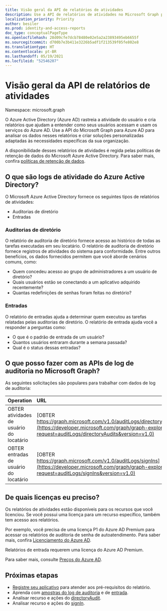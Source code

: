 ```yaml
---
title: Visão geral da API de relatórios de atividades
description: Use a API de relatórios de atividades no Microsoft Graph para acessar os relatórios que o Azure Active Directory cria para ajudar a rastrear a atividade do usuário em um locatário.
localization_priority: Priority
author: besiler
ms.prod: identity-and-access-reports
doc_type: conceptualPageType
ms.openlocfilehash: 28d09cfe7dcb78480e02e5a2a23893495eb6655f
ms.sourcegitcommit: d700b7e3b411e3226b5adf1f213539f05fe802e8
ms.translationtype: HT
ms.contentlocale: pt-BR
ms.lasthandoff: 05/19/2021
ms.locfileid: "52546207"
---
```

# <a name="activity-reports-api-overview"></a>Visão geral da API de relatórios de atividades

Namespace: microsoft.graph

O Azure Active Directory (Azure AD) rastreia a atividade do usuário e cria relatórios que ajudam a entender como seus usuários acessam e usam os serviços do Azure AD. Use a API do Microsoft Graph para Azure AD para analisar os dados nesses relatórios e criar soluções personalizadas adaptadas às necessidades específicas da sua organização.

A disponibilidade desses relatórios de atividades é regida pelas políticas de retenção de dados do Microsoft Azure Active Directory. Para saber mais, confira [políticas de retenção de dados](/azure/active-directory/reports-monitoring/reference-reports-data-retention#how-long-does-azure-ad-store-the-data).

## <a name="what-are-azure-ad-activity-logs"></a>O que são logs de atividade do Azure Active Directory?

O Microsoft Azure Active Directory fornece os seguintes tipos de relatórios de atividades:

- Auditorias de diretório
- Entradas

### <a name="directory-audits"></a>Auditorias de diretório

O relatório de auditoria de diretório fornece acesso ao histórico de todas as tarefas executadas em seu locatário. O relatório de auditoria de diretório fornece registros de atividades do sistema para conformidade. Entre outros benefícios, os dados fornecidos permitem que você aborde cenários comuns, como:

- Quem concedeu acesso ao grupo de administradores a um usuário de diretório?
- Quais usuários estão se conectando a um aplicativo adquirido recentemente?
- Quantas redefinições de senhas foram feitas no diretório?

### <a name="sign-ins"></a>Entradas

O relatório de entradas ajuda a determinar quem executou as tarefas relatadas pelas auditorias de diretório. O relatório de entrada ajuda você a responder a perguntas como:

- O que é o padrão de entrada de um usuário?
- Quantos usuários entraram durante a semana passada?
- Qual é o status dessas entradas?

## <a name="what-can-i-do-with-audit-log-apis-in-microsoft-graph"></a>O que posso fazer com as APIs de log de auditoria no Microsoft Graph?

As seguintes solicitações são populares para trabalhar com dados de log de auditoria:

Operation | URL
:----------|:----
OBTER atividades de usuário do locatário | [OBTER https://graph.microsoft.com/v1.0/auditLogs/directoryAudits](https://developer.microsoft.com/graph/graph-explorer?request=auditLogs/directoryAudits&version=v1.0)
OBTER entradas de usuário do locatário | [OBTER https://graph.microsoft.com/v1.0/auditLogs/signIns](https://developer.microsoft.com/graph/graph-explorer?request=auditLogs/signIns&version=v1.0)

## <a name="what-licenses-do-i-need"></a>De quais licenças eu preciso?

Os relatórios de atividades estão disponíveis para os recursos que você licenciou. Se você possui uma licença para um recurso específico, também tem acesso aos relatórios.

Por exemplo, você precisa de uma licença P1 do Azure AD Premium para acessar os relatórios de auditoria de senha de autoatendimento.  Para saber mais, confira [Licenciamento do Azure AD](https://azure.microsoft.com/pricing/details/active-directory/).

Relatórios de entrada requerem uma licença do Azure AD Premium.

Para saber mais, consulte [Preços do Azure AD](https://azure.microsoft.com/pricing/details/active-directory/).

## <a name="next-steps"></a>Próximas etapas

- [Registre seu aplicativo](/azure/active-directory/active-directory-reporting-api-prerequisites-azure-portal) para atender aos pré-requisitos do relatório. 
- Aprenda com [amostras do log de auditoria](/azure/active-directory/active-directory-reporting-api-audit-samples) e de [entrada](/azure/active-directory/active-directory-reporting-api-sign-in-activity-samples).  
- Analisar recurso e ações do [directoryAudit](directoryaudit.md).
- Analisar recurso e ações do [signIn](signin.md). 
<!--
{
  "type": "#page.annotation",
  "suppressions": [
  ]
}
-->
